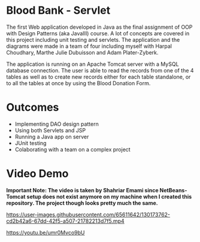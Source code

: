 # Blood Bank - Servlet
The first Web application developed in Java as the final assignment of OOP with Design Patterns (aka JavaIII) course. A lot of concepts are covered in this project including unit testing and servlets. The application and the diagrams were made in a team of four including myself with Harpal Choudhary, Marthe Julie Dubuisson and Adam Plater-Zyberk. 

The application is running on an Apache Tomcat server with a MySQL database connection. The user is able to read the records from one of the 4 tables as well as to create new records either for each table standalone, or to all the tables at once by using the Blood Donation Form.

# Outcomes
- Implementing DAO design pattern
- Using both Servlets and JSP
- Running a Java app on server
- JUnit testing
- Colaborating with a team on a complex project

# Video Demo

**Important Note: The video is taken by Shahriar Emami since NetBeans-Tomcat setup does not exist anymore on my machine when I created this repository. The project though looks pretty much the same.**

https://user-images.githubusercontent.com/65611642/130173762-cd2b42a6-67dd-42f5-a507-21782213d7f5.mp4

https://youtu.be/umr0Mvco9bU

